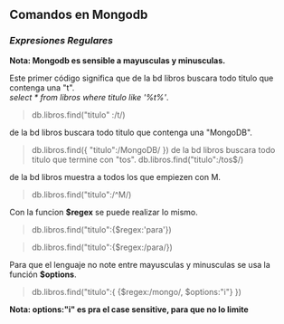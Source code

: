 ## Comandos en Mongodb
### *Expresiones Regulares*

**Nota: Mongodb es sensible a mayusculas y minusculas.**

 Este primer código significa que de la bd libros buscara todo titulo que contenga una "t".   
 *select * from libros where titulo like '%t%'*.
>db.libros.find("titulo" :/t/)

de la bd libros buscara todo titulo que contenga una "MongoDB".
>db.libros.find({
    "titulo":/MongoDB/
})
de la bd libros buscara todo titulo que termine con "tos".
>db.libros.find("titulo":/tos$/)

de la bd libros muestra a todos los que empiezen con M.
>db.libros.find("titulo":/^M/)

Con la funcion **$regex** se puede realizar lo mismo.
>db.libros.find("titulo":{$regex:'para'})

>db.libros.find("titulo":{$regex:/para/})

Para que el lenguaje no note entre mayusculas y minusculas se usa la función **$options**.
>db.libros.find("titulo":{
    {$regex:/mongo/,
    $options:"i"}
})

**Nota: options:"i" es pra el case sensitive, para que no lo limite**
